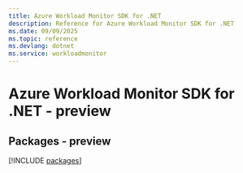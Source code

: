 ```yaml
---
title: Azure Workload Monitor SDK for .NET
description: Reference for Azure Workload Monitor SDK for .NET
ms.date: 09/09/2025
ms.topic: reference
ms.devlang: dotnet
ms.service: workloadmonitor
---
```

# Azure Workload Monitor SDK for .NET - preview
## Packages - preview
[!INCLUDE [packages](workload-monitor-index.md)]